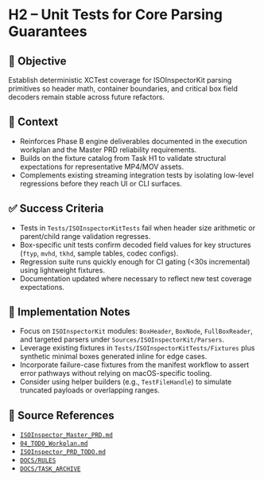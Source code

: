 # H2 – Unit Tests for Core Parsing Guarantees

## 🎯 Objective

Establish deterministic XCTest coverage for ISOInspectorKit parsing primitives so header math, container boundaries, and
critical box field decoders remain stable across future refactors.

## 🧩 Context

- Reinforces Phase B engine deliverables documented in the execution workplan and the Master PRD reliability
  requirements.
- Builds on the fixture catalog from Task H1 to validate structural expectations for representative MP4/MOV assets.
- Complements existing streaming integration tests by isolating low-level regressions before they reach UI or CLI
  surfaces.

## ✅ Success Criteria

- Tests in `Tests/ISOInspectorKitTests` fail when header size arithmetic or parent/child range validation regresses.
- Box-specific unit tests confirm decoded field values for key structures (`ftyp`, `mvhd`, `tkhd`, sample tables, codec configs).
- Regression suite runs quickly enough for CI gating (<30s incremental) using lightweight fixtures.
- Documentation updated where necessary to reflect new test coverage expectations.

## 🔧 Implementation Notes

- Focus on `ISOInspectorKit` modules: `BoxHeader`, `BoxNode`, `FullBoxReader`, and targeted parsers under `Sources/ISOInspectorKit/Parsers`.
- Leverage existing fixtures in `Tests/ISOInspectorKitTests/Fixtures` plus synthetic minimal boxes generated inline for edge cases.
- Incorporate failure-case fixtures from the manifest workflow to assert error pathways without relying on
  macOS-specific tooling.
- Consider using helper builders (e.g., `TestFileHandle`) to simulate truncated payloads or overlapping ranges.

## 🧠 Source References

- [`ISOInspector_Master_PRD.md`](../AI/ISOViewer/ISOInspector_PRD_Full/ISOInspector_Master_PRD.md)
- [`04_TODO_Workplan.md`](../AI/ISOInspector_Execution_Guide/04_TODO_Workplan.md)
- [`ISOInspector_PRD_TODO.md`](../AI/ISOViewer/ISOInspector_PRD_TODO.md)
- [`DOCS/RULES`](../RULES)
- [`DOCS/TASK_ARCHIVE`](../TASK_ARCHIVE)
